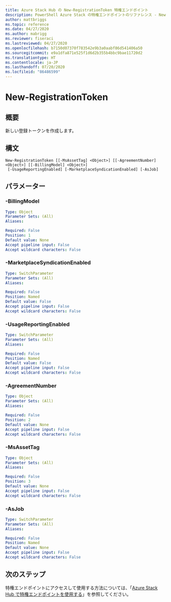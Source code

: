 ```yaml
---
title: Azure Stack Hub の New-RegistrationToken 特権エンドポイント
description: PowerShell Azure Stack の特権エンドポイントのリファレンス - New-RegistrationToken
author: mattbriggs
ms.topic: reference
ms.date: 04/27/2020
ms.author: mabrigg
ms.reviewer: fiseraci
ms.lastreviewed: 04/27/2020
ms.openlocfilehash: b7150d07370f783542e9b3a0aabf86d541406a50
ms.sourcegitcommit: e9a1dfa871e525f1d6d2b355b4bbc9bae11720d2
ms.translationtype: HT
ms.contentlocale: ja-JP
ms.lasthandoff: 07/20/2020
ms.locfileid: "86486599"
---
```

# <a name="new-registrationtoken"></a>New-RegistrationToken

## <a name="synopsis"></a>概要
新しい登録トークンを作成します。

## <a name="syntax"></a>構文

```
New-RegistrationToken [[-MsAssetTag] <Object>] [[-AgreementNumber] <Object>] [[-BillingModel] <Object>]
 [-UsageReportingEnabled] [-MarketplaceSyndicationEnabled] [-AsJob]
```

## <a name="parameters"></a>パラメーター

### <a name="-billingmodel"></a>-BillingModel
 

```yaml
Type: Object
Parameter Sets: (All)
Aliases:

Required: False
Position: 1
Default value: None
Accept pipeline input: False
Accept wildcard characters: False
```

### <a name="-marketplacesyndicationenabled"></a>-MarketplaceSyndicationEnabled
 

```yaml
Type: SwitchParameter
Parameter Sets: (All)
Aliases:

Required: False
Position: Named
Default value: False
Accept pipeline input: False
Accept wildcard characters: False
```

### <a name="-usagereportingenabled"></a>-UsageReportingEnabled
 

```yaml
Type: SwitchParameter
Parameter Sets: (All)
Aliases:

Required: False
Position: Named
Default value: False
Accept pipeline input: False
Accept wildcard characters: False
```

### <a name="-agreementnumber"></a>-AgreementNumber
 

```yaml
Type: Object
Parameter Sets: (All)
Aliases:

Required: False
Position: 2
Default value: None
Accept pipeline input: False
Accept wildcard characters: False
```

### <a name="-msassettag"></a>-MsAssetTag
 

```yaml
Type: Object
Parameter Sets: (All)
Aliases:

Required: False
Position: 3
Default value: None
Accept pipeline input: False
Accept wildcard characters: False
```

### <a name="-asjob"></a>-AsJob


```yaml
Type: SwitchParameter
Parameter Sets: (All)
Aliases:

Required: False
Position: Named
Default value: None
Accept pipeline input: False
Accept wildcard characters: False
```

## <a name="next-steps"></a>次のステップ

特権エンドポイントにアクセスして使用する方法については、「[Azure Stack Hub で特権エンドポイントを使用する](../../operator/azure-stack-privileged-endpoint.md)」を参照してください。
